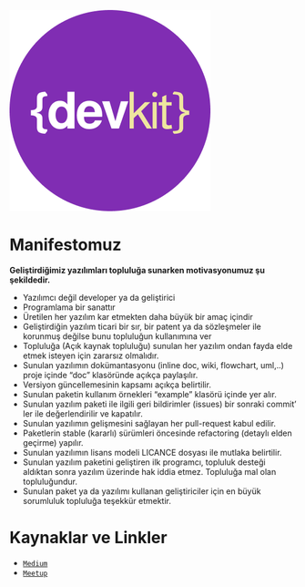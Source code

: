 

![alt text](assets/devkit_mini.png)
# Manifestomuz

**Geliştirdiğimiz yazılımları topluluğa sunarken motivasyonumuz şu şekildedir.**

- Yazılımcı değil developer ya da geliştirici 
- Programlama bir sanattır
- Üretilen her yazılım kar etmekten daha büyük bir amaç içindir
- Geliştirdiğin yazılım ticari bir sır, bir patent ya da sözleşmeler ile korunmuş değilse bunu topluluğun kullanımına ver
- Topluluğa (Açık kaynak topluluğu) sunulan her yazılım ondan fayda elde etmek isteyen için zararsız olmalıdır.
- Sunulan yazılımın dokümantasyonu (inline doc, wiki, flowchart, uml,..) proje içinde “doc” klasöründe açıkça paylaşılır.
- Versiyon güncellemesinin kapsamı açıkça belirtilir.
- Sunulan paketin kullanım örnekleri “example” klasörü içinde yer alır.
- Sunulan yazılım paketi ile ilgili geri bildirimler (issues) bir sonraki commit’ ler ile değerlendirilir ve kapatılır.
- Sunulan yazılımın gelişmesini sağlayan her pull-request kabul edilir.
- Paketlerin stable (kararlı) sürümleri öncesinde refactoring (detaylı elden geçirme) yapılır.
- Sunulan yazılımın lisans modeli LICANCE dosyası ile mutlaka belirtilir.
- Sunulan yazılım paketini geliştiren ilk programcı, topluluk desteği aldıktan sonra yazılım üzerinde hak iddia etmez. Topluluğa mal olan topluluğundur.
- Sunulan paket ya da yazılımı kullanan geliştiriciler için en büyük sorumluluk topluluğa teşekkür etmektir.

# Kaynaklar ve Linkler

- [`Medium`] 
- [`Meetup`] 


[`Medium`]: https://medium.com/developer-kitchen
[`Meetup`]: https://www.meetup.com/tr-TR/developer-kitchen/
